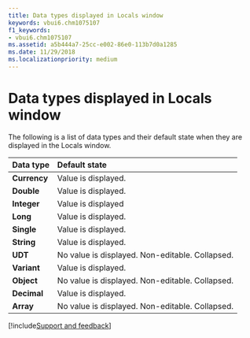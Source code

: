 ```yaml
---
title: Data types displayed in Locals window
keywords: vbui6.chm1075107
f1_keywords:
- vbui6.chm1075107
ms.assetid: a5b444a7-25cc-e002-86e0-113b7d0a1285
ms.date: 11/29/2018
ms.localizationpriority: medium
---
```



# Data types displayed in Locals window

The following is a list of data types and their default state when they are displayed in the Locals window.

|Data type|Default state|
|:-----|:-----|
|**Currency**|Value is displayed.|
|**Double**|Value is displayed.|
|**Integer**|Value is displayed|
|**Long**|Value is displayed.|
|**Single**|Value is displayed.|
|**String**|Value is displayed.|
|**UDT**|No value is displayed. Non-editable. Collapsed.|
|**Variant**|Value is displayed.|
|**Object**|No value is displayed. Non-editable. Collapsed.|
|**Decimal**|Value is displayed.|
|**Array**|No value is displayed. Non-editable. Collapsed.|

[!include[Support and feedback](~/includes/feedback-boilerplate.md)]